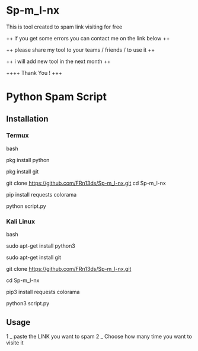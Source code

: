 # Sp-m_l-nx
This is tool created to spam link visiting for free

++ if you get some errors you can contact me on the link below ++

++ please share my tool to your teams / friends / to use it ++

++ i will add new tool in the next month ++

++++ Thank You ! +++


# Python Spam Script

## Installation

### Termux

bash

pkg install python

pkg install git

git clone https://github.com/FRn13ds/Sp-m_l-nx.git
cd Sp-m_l-nx

pip install requests colorama

python script.py

### Kali Linux

bash

sudo apt-get install python3

sudo apt-get install git

git clone https://github.com/FRn13ds/Sp-m_l-nx.git

cd Sp-m_l-nx

pip3 install requests colorama

python3 script.py

## Usage 
1 _ paste the LINK you want to spam
2 _ Choose how many time you want to visite it 
